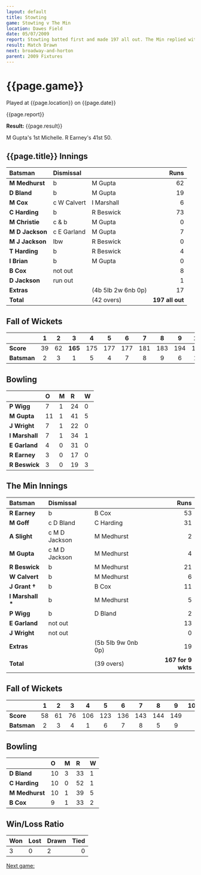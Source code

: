 ```yaml
---
layout: default
title: Stowting
game: Stowting v The Min
location: Dawes Field
date: 05/07/2009
report: Stowting batted first and made 197 all out. The Min replied with 167 for 9 wkts
result: Match Drawn
next: broadway-and-horton
parent: 2009 Fixtures
---
```


# {{page.game}}

Played at {{page.location}} on {{page.date}}

{{page.report}}

**Result:** {{page.result}}

M Gupta's 1st Michelle. R Earney's 41st 50.

## {{page.title}} Innings

| Batsman | Dismissal |  | Runs |
|:---|:---|---|---:|
| **M Medhurst** | b | M Gupta | 62 |
| **D Bland** | b | M Gupta | 19 |
| **M Cox** | c W Calvert | I Marshall | 6 |
| **C Harding** | b | R Beswick | 73 |
| **M Christie** | c & b | M Gupta | 0 |
| **M D Jackson** | c E Garland | M Gupta | 7 |
| **M J Jackson** | lbw | R Beswick | 0 |
| **T Harding** | b | R Beswick | 4 |
| **I Brian** | b | M Gupta | 0 |
| **B Cox** | not out |  | 8 |
| **D Jackson** | run out |  | 1 |
| **Extras** | | (4b 5lb 2w 6nb 0p) | 17 |
| **Total** | | (42 overs) | **197 all out** |

## Fall of Wickets

| | 1 | 2 | 3 | 4 | 5 | 6 | 7 | 8 | 9 | 10 |
|---|:---:|:---:|:---:|:---:|:---:|:---:|:---:|:---:|:---:|:---:|
| **Score** | 39 | 62 | **165** | 175 | 177 | 177 | 181 | 183 | 194 | 197 |
| **Batsman** | 2 | 3 | 1 | 5 | 4 | 7 | 8 | 9 | 6 | 11 |

## Bowling

| | O | M | R | W |
|---|:---|:---|:---|:---|
| **P Wigg** | 7 | 1 | 24 | 0 |
| **M Gupta** | 11 | 1 | 41 | 5 |
| **J Wright** | 7 | 1 | 22 | 0 |
| **I Marshall** | 7 | 1 | 34 | 1 |
| **E Garland** | 4 | 0 | 31 | 0 |
| **R Earney** | 3 | 0 | 17 | 0 |
| **R Beswick** | 3 | 0 | 19 | 3 |

## The Min Innings

| Batsman | Dismissal |  | Runs |
|:---|:---|---|---:|
| **R Earney** | b | B Cox | 53 |
| **M Goff** | c D Bland | C Harding | 31 |
| **A Slight** | c M D Jackson | M Medhurst | 2 |
| **M Gupta** | c M D Jackson | M Medhurst | 4 |
| **R Beswick** | b | M Medhurst | 21 |
| **W Calvert** | b | M Medhurst | 6 |
| **J Grant &#8224;** | b | B Cox | 11 |
| **I Marshall &#42;** | b | M Medhurst | 5 |
| **P Wigg** | b | D Bland | 2 |
| **E Garland** | not out |  | 13 |
| **J Wright** | not out |  | 0 |
| **Extras** | | (5b 5lb 9w 0nb 0p) | 19 |
| **Total** | | (39 overs) | **167 for 9 wkts** |

## Fall of Wickets

| | 1 | 2 | 3 | 4 | 5 | 6 | 7 | 8 | 9 | 10 |
|---|:---:|:---:|:---:|:---:|:---:|:---:|:---:|:---:|:---:|:---:|
| **Score** | 58 | 61 | 76 | 106 | 123 | 136 | 143 | 144 | 149 |  |
| **Batsman** | 2 | 3 | 4 | 1 | 6 | 7 | 8 | 5 | 9 |  |

## Bowling

| | O | M | R | W |
|---|:---|:---|:---|:---|
| **D Bland** | 10 | 3 | 33 | 1 |
| **C Harding** | 10 | 0 | 52 | 1 |
| **M Medhurst** | 10 | 1 | 39 | 5 |
| **B Cox** | 9 | 1 | 33 | 2 |

## Win/Loss Ratio

| Won | Lost | Drawn | Tied |
|:---|:---|:---|---:|
| 3 | 0 | 2 | 0 |

[Next game:]({{page.next}})